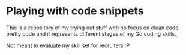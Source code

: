 # Playing with code snippets

This is a repository of my trying out stuff with no focus on clean code, pretty code and it represents different stages of my Go coding skills.

Not meant to evaluate my skill set for recruiters :P
